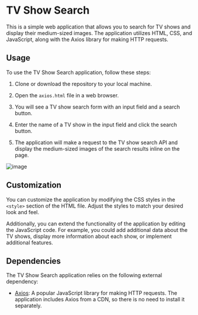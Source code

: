 # TV Show Search

This is a simple web application that allows you to search for TV shows and display their medium-sized images. The application utilizes HTML, CSS, and JavaScript, along with the Axios library for making HTTP requests.

## Usage

To use the TV Show Search application, follow these steps:

1. Clone or download the repository to your local machine.

2. Open the `axios.html` file in a web browser.

3. You will see a TV show search form with an input field and a search button.

4. Enter the name of a TV show in the input field and click the search button.

5. The application will make a request to the TV show search API and display the medium-sized images of the search results inline on the page.

![image](https://github.com/abhigyan02/TV-show-search-/assets/75851981/25dc9813-ffd4-4802-a987-21f73998dbcf)


## Customization

You can customize the application by modifying the CSS styles in the `<style>` section of the HTML file. Adjust the styles to match your desired look and feel.

Additionally, you can extend the functionality of the application by editing the JavaScript code. For example, you could add additional data about the TV shows, display more information about each show, or implement additional features.

## Dependencies

The TV Show Search application relies on the following external dependency:

- [Axios](https://github.com/axios/axios): A popular JavaScript library for making HTTP requests. The application includes Axios from a CDN, so there is no need to install it separately.

